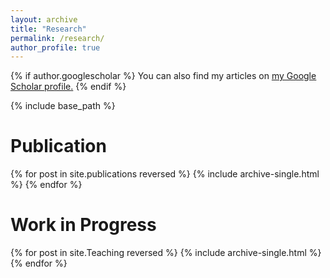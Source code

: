 ```yaml
---
layout: archive
title: "Research"
permalink: /research/
author_profile: true
---
```



{% if author.googlescholar %}
  You can also find my articles on <u><a href="{{author.googlescholar}}">my Google Scholar profile</a>.</u>
{% endif %}

{% include base_path %}

Publication
======
{% for post in site.publications reversed %}
  {% include archive-single.html %}
{% endfor %}


Work in Progress
======
{% for post in site.Teaching reversed %}
  {% include archive-single.html %}
{% endfor %}
